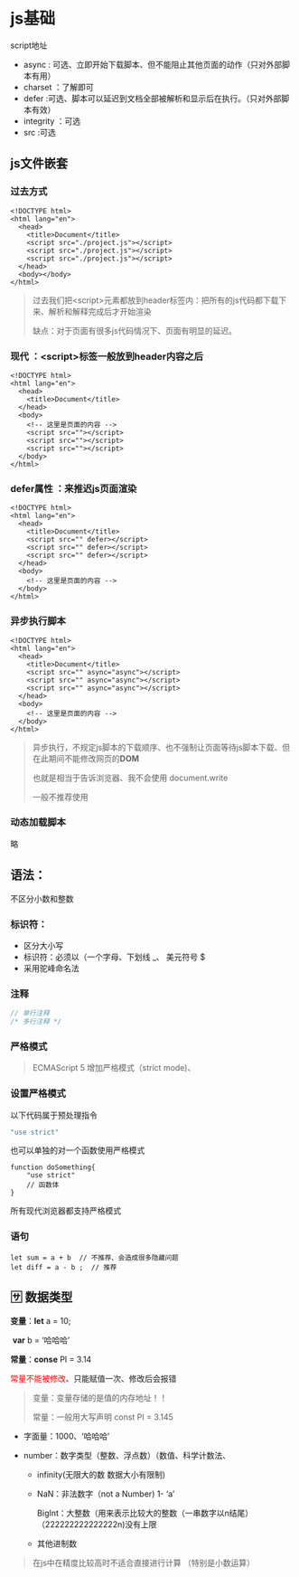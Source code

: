 # js基础

script地址





<script>元素

</script>

-   async : 可选、立即开始下载脚本、但不能阻止其他页面的动作（只对外部脚本有用）
-   charset ：了解即可
-   defer :可选、脚本可以延迟到文档全部被解析和显示后在执行。（只对外部脚本有效）
-   integrity ：可选
-   src :可选



## js文件嵌套



### 过去方式

```
<!DOCTYPE html>
<html lang="en">
  <head>
    <title>Document</title>
    <script src="./project.js"></script>
    <script src="./project.js"></script>
    <script src="./project.js"></script>
  </head>
  <body></body>
</html>
```



>   过去我们把\<script>元素都放到header标签内：把所有的js代码都下载下来、解析和解释完成后才开始渲染
>
>   缺点：对于页面有很多js代码情况下、页面有明显的延迟。



### 现代 ：\<script>标签一般放到header内容之后

```
<!DOCTYPE html>
<html lang="en">
  <head>
    <title>Document</title>
  </head>
  <body>
    <!-- 这里是页面的内容 -->
    <script src=""></script>
    <script src=""></script>
    <script src=""></script>
  </body>
</html>

```



### defer属性 ：来推迟js页面渲染

```
<!DOCTYPE html>
<html lang="en">
  <head>
    <title>Document</title>
    <script src="" defer></script>
    <script src="" defer></script>
    <script src="" defer></script>
  </head>
  <body>
    <!-- 这里是页面的内容 -->
  </body>
</html>
```



### 异步执行脚本

```
<!DOCTYPE html>
<html lang="en">
  <head>
    <title>Document</title>
    <script src="" async="async"></script>
    <script src="" async="async"></script>
    <script src="" async="async"></script>
  </head>
  <body>
    <!-- 这里是页面的内容 -->
  </body>
</html>
```

>   异步执行，不规定js脚本的下载顺序、也不强制让页面等待js脚本下载、但在此期间不能修改网页的**DOM**
>
>   也就是相当于告诉浏览器、我不会使用 document.write
>
>   一般不推荐使用



### 动态加载脚本

略





## 语法：

不区分小数和整数

### 标识符：



-   区分大小写
-   标识符：必须以（一个字母、下划线 _、 美元符号 $
-   采用驼峰命名法



### 注释

```javascript
// 单行注释
/* 多行注释 */
```



### 严格模式 

>   ECMAScript 5 增加严格模式（strict mode)、



### 设置严格模式

以下代码属于预处理指令

```js
"use strict"
```

也可以单独的对一个函数使用严格模式

```
function doSomething{
	"use strict"
	// 函数体
}
```

所有现代浏览器都支持严格模式



### 语句

```
let sum = a + b  // 不推荐、会造成很多隐藏问题
let diff = a - b ;  // 推荐
```



## :sa:  数据类型

**变量**：**let** a = 10;

​			**var** b = ‘哈哈哈’



**常量**：**conse** PI = 3.14

<font color='red'>常量不能被修改</font>、只能赋值一次、修改后会报错

>   变量：变量存储的是值的内存地址！！
>
>   常量：一般用大写声明  const PI = 3.145

-   字面量：1000、‘哈哈哈’

-   number：数字类型（整数、浮点数）（数值、科学计数法、

    -   infinity(无限大的数 数据大小有限制)

    -   NaN：非法数字（not a Number)   1- ‘a’

        BigInt：大整数（用来表示比较大的整数（一串数字以n结尾）（222222222222222n)没有上限

    -   其他进制数

>   在js中在精度比较高时不适合直接进行计算 （特别是小数运算）

